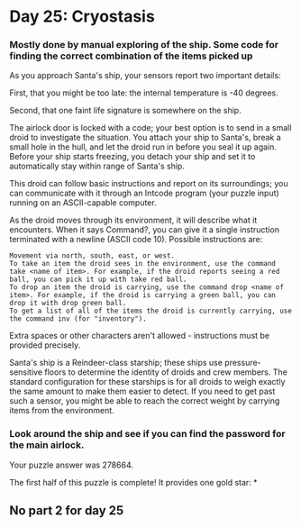 # Day 25: Cryostasis

### Mostly done by manual exploring of the ship. Some code for finding the correct combination of the items picked up 

As you approach Santa's ship, your sensors report two important details:

First, that you might be too late: the internal temperature is -40 degrees.

Second, that one faint life signature is somewhere on the ship.

The airlock door is locked with a code; your best option is to send in a small droid to investigate the situation. You attach your ship to Santa's, break a small hole in the hull, and let the droid run in before you seal it up again. Before your ship starts freezing, you detach your ship and set it to automatically stay within range of Santa's ship.

This droid can follow basic instructions and report on its surroundings; you can communicate with it through an Intcode program (your puzzle input) running on an ASCII-capable computer.

As the droid moves through its environment, it will describe what it encounters. When it says Command?, you can give it a single instruction terminated with a newline (ASCII code 10). Possible instructions are:

    Movement via north, south, east, or west.
    To take an item the droid sees in the environment, use the command take <name of item>. For example, if the droid reports seeing a red ball, you can pick it up with take red ball.
    To drop an item the droid is carrying, use the command drop <name of item>. For example, if the droid is carrying a green ball, you can drop it with drop green ball.
    To get a list of all of the items the droid is currently carrying, use the command inv (for "inventory").

Extra spaces or other characters aren't allowed - instructions must be provided precisely.

Santa's ship is a Reindeer-class starship; these ships use pressure-sensitive floors to determine the identity of droids and crew members. The standard configuration for these starships is for all droids to weigh exactly the same amount to make them easier to detect. If you need to get past such a sensor, you might be able to reach the correct weight by carrying items from the environment.

### Look around the ship and see if you can find the password for the main airlock.

Your puzzle answer was 278664.

The first half of this puzzle is complete! It provides one gold star: *

## No part 2 for day 25
